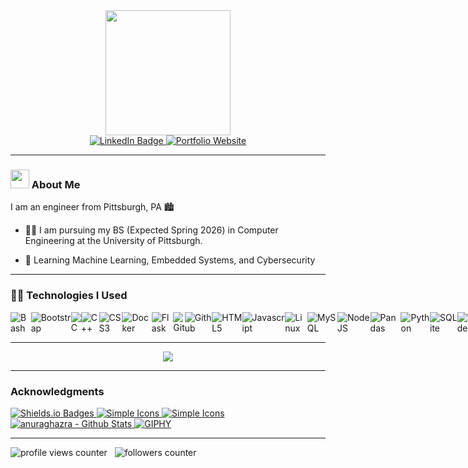 <!-- Header -->
<div id="header" align="center">
  <!-- Coffee GIF -->
  <img src="https://media.giphy.com/media/KazYtoXQkYy6BlkOwG/giphy.gif" width="200"/>
  
   <div id="badges">
     <!-- LinkedIn -->
    <a href="https://www.linkedin.com/in/isaacshaker/">
      <img src="https://img.shields.io/badge/LinkedIn-0A66C2?style=for-the-badge&logo=linkedin&logoColor=white" alt="LinkedIn Badge"/>
    </a>
     <!-- Personal Website -->
    <a href="https://isaacshaker.github.io/Isaac-Says-Hi/">
      <img alt="Portfolio Website" src="https://img.shields.io/badge/My_Website-black?style=for-the-badge&logo=&logoColor=white">
    </a>
  </div>
</div>

------------------------------------------------------------------------------------------------------------------------------------------
<!-- About Me Section -->

### <img src="https://media.giphy.com/media/hvRJCLFzcasrR4ia7z/giphy.gif" width="30px"/> About Me

<!-- Bio -->
I am an engineer from Pittsburgh, PA :cityscape:

- :man_student: I am pursuing my BS (Expected Spring 2026) in Computer Engineering at the University of Pittsburgh.  

- 🌱 Learning Machine Learning, Embedded Systems, and Cybersecurity

<!--
------------------------------------------------------------------------------------------------------------------------------------------
<!-- Github Commit Stats --

<div align="center">
  <img src="https://github-readme-stats.vercel.app/api?username=isaacshaker&show_icons=true&theme=material-palenight"/>
</div>
-->

------------------------------------------------------------------------------------------------------------------------------------------
### 👨‍💻 Technologies I Used

<div style="display:flex">
  <!-- A -->
  <!-- B -->
  <img alt="Bash" src="https://img.shields.io/badge/Bash-4EAA25?style=for-the-badge&logo=gnubash&logoColor=white">
  <img alt="Bootstrap" src="https://img.shields.io/badge/Bootstrap-7534FA?style=for-the-badge&logo=bootstrap&logoColor=white">
  <!-- C -->
  <img alt="C" src="https://img.shields.io/badge/C-00599C?style=for-the-badge&logo=C&logoColor=white">
  <img alt="C++" src="https://img.shields.io/badge/C%2B%2B-00599C?style=for-the-badge&logo=c%2B%2B&logoColor=white">
  <img alt="CSS3" src="https://img.shields.io/badge/css3%20-%231572B6.svg?&style=for-the-badge&logo=css3&logoColor=white"/>
  <!-- D -->
  <img alt="Docker" src="https://img.shields.io/badge/Docker-2496ED?style=for-the-badge&logo=docker&logoColor=white">
  <!-- E -->
  <!-- F -->
  <img alt="Flask" src="https://img.shields.io/badge/Flask-000000?style=for-the-badge&logo=flask&logoColor=white">
  <!-- G -->
  <img alt="Git" src="https://img.shields.io/badge/GIT-E44C30?style=for-the-badge&logo=git&logoColor=white">
  <img alt="Github" src="https://img.shields.io/badge/GitHub-100000?style=for-the-badge&logo=github&logoColor=white">
  <!-- H -->
  <img alt="HTML5" src="https://img.shields.io/badge/html5%20-%23E34F26.svg?&style=for-the-badge&logo=html5&logoColor=white"/>
  <!-- I -->
  <!-- J -->
  <img alt="Javascript" src="https://img.shields.io/badge/JavaScript-323330?style=for-the-badge&logo=javascript&logoColor=F7DF1E">
  <!-- K -->
  <!-- L -->
  <img alt="Linux" src="https://img.shields.io/badge/Linux-000000?style=for-the-badge&logo=linux&logoColor=white">
  <!-- M -->
  <img alt="MySQL" src="https://img.shields.io/badge/MySql-4479A1?style=for-the-badge&logo=mysql&logoColor=white">
  <!-- N -->
  <img alt="NodeJS" src="https://img.shields.io/badge/node.js-339933?&style=for-the-badge&logo=node.js&logoColor=white"/>
  <!-- O -->
  <!-- P -->
  <img alt="Pandas" src="https://img.shields.io/badge/Pandas-150458?style=for-the-badge&logo=pandas&logoColor=white">
  <img alt="Python" src="https://img.shields.io/badge/Python-FFD43B?style=for-the-badge&logo=python&logoColor=blue">
  <!-- Q -->
  <!-- R -->
  <!-- S -->
  <img alt="SQLite" src="https://img.shields.io/badge/SQLite-003B57?style=for-the-badge&logo=sqlite&logoColor=white">
  <!-- T -->
  <!-- U -->
  <!-- V -->
  <img alt="VSCode" src="https://img.shields.io/badge/VSCode-0078D4?style=for-the-badge&logo=visual%20studio%20code&logoColor=white">
  <!-- W -->
  <!-- X -->
  <!-- Y -->
  <!-- Z -->
</div>

------------------------------------------------------------------------------------------------------------------------------------------
<!-- Top Languages -->

<div align="center">
  <img src="https://github-readme-stats.vercel.app/api/top-langs/?username=IsaacShaker&layout=compact&theme=material-palenight&hide=jupyter%20notebook"/>
</div>

------------------------------------------------------------------------------------------------------------------------------------------
### Acknowledgments

<!-- Nice looking colored skills badges -->
<a href="https://shields.io/badges/static-badge">
  <img alt="Shields.io Badges" src="https://img.shields.io/badge/Shields.io_Badges-000000?style=for-the-badge&logo=shieldsdotio&logoColor=white">
</a>
<!-- icons for the badges -->
<a href="https://simpleicons.org/">
  <img alt="Simple Icons" src="https://img.shields.io/badge/Simple_Icons-000000?style=for-the-badge&logo=shieldsdotio&logoColor=white">
</a>
<!-- GitHub repository of icons -->
<a href="https://github.com/simple-icons/simple-icons/blob/master/slugs.md">
  <img alt="Simple Icons" src="https://img.shields.io/badge/Simple_Icons-181717?style=for-the-badge&logo=github&logoColor=white">
</a>
<!-- GitHub repository for profile stats (commit grade and top languages -->
<a href="https://github.com/anuraghazra/github-readme-stats">
  <img alt="anuraghazra - Github Stats" src="https://img.shields.io/badge/anuraghazra_(Github_Stats)-181717?style=for-the-badge&logo=github&logoColor=white">
</a>
<!-- website for finding GIFs -->
<a href="https://giphy.com/">
  <img alt="GIPHY" src="https://img.shields.io/badge/GIPHY-FF6666?style=for-the-badge&logo=giphy&logoColor=white">
</a>

------------------------------------------------------------------------------------------------------------------------------------------
<!-- Viewer & Follower Count -->

<div>
  <!-- Viewers -->
  <img src="https://komarev.com/ghpvc/?username=IsaacShaker&style=flat-square&color=blue" alt="profile views counter"/>
  &nbsp;
  <!-- Followers -->
  <img src="https://img.shields.io/github/followers/IsaacShaker?label=Follow%20Me%21&style=social" alt="followers counter"/>
</div>
